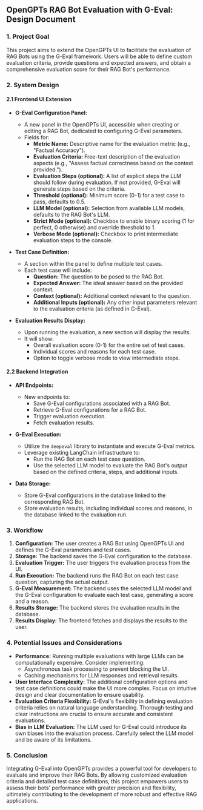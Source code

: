 ## OpenGPTs RAG Bot Evaluation with G-Eval: Design Document

### 1. Project Goal

This project aims to extend the OpenGPTs UI to facilitate the evaluation of RAG Bots using the G-Eval framework. Users will be able to define custom evaluation criteria, provide questions and expected answers, and obtain a comprehensive evaluation score for their RAG Bot's performance.

### 2. System Design

#### 2.1 Frontend UI Extension

- **G-Eval Configuration Panel:**
    - A new panel in the OpenGPTs UI, accessible when creating or editing a RAG Bot, dedicated to configuring G-Eval parameters.
    - Fields for:
        - **Metric Name:** Descriptive name for the evaluation metric (e.g., "Factual Accuracy").
        - **Evaluation Criteria:** Free-text description of the evaluation aspects (e.g., "Assess factual correctness based on the context provided.").
        - **Evaluation Steps (optional):** A list of explicit steps the LLM should follow during evaluation. If not provided, G-Eval will generate steps based on the criteria.
        - **Threshold (optional):** Minimum score (0-1) for a test case to pass, defaults to 0.5.
        - **LLM Model (optional):** Selection from available LLM models, defaults to the RAG Bot's LLM.
        - **Strict Mode (optional):** Checkbox to enable binary scoring (1 for perfect, 0 otherwise) and override threshold to 1.
        - **Verbose Mode (optional):** Checkbox to print intermediate evaluation steps to the console.

- **Test Case Definition:**
    - A section within the panel to define multiple test cases.
    - Each test case will include:
        - **Question:** The question to be posed to the RAG Bot.
        - **Expected Answer:** The ideal answer based on the provided context.
        - **Context (optional):** Additional context relevant to the question.
        - **Additional Inputs (optional):** Any other input parameters relevant to the evaluation criteria (as defined in G-Eval).

- **Evaluation Results Display:**
    - Upon running the evaluation, a new section will display the results.
    - It will show:
        - Overall evaluation score (0-1) for the entire set of test cases.
        - Individual scores and reasons for each test case.
        - Option to toggle verbose mode to view intermediate steps.

#### 2.2 Backend Integration

- **API Endpoints:**
    - New endpoints to:
        - Save G-Eval configurations associated with a RAG Bot.
        - Retrieve G-Eval configurations for a RAG Bot.
        - Trigger evaluation execution.
        - Fetch evaluation results.

- **G-Eval Execution:**
    - Utilize the `deepeval` library to instantiate and execute G-Eval metrics.
    - Leverage existing LangChain infrastructure to:
        - Run the RAG Bot on each test case question.
        - Use the selected LLM model to evaluate the RAG Bot's output based on the defined criteria, steps, and additional inputs.

- **Data Storage:**
    - Store G-Eval configurations in the database linked to the corresponding RAG Bot.
    - Store evaluation results, including individual scores and reasons, in the database linked to the evaluation run.

### 3. Workflow

1. **Configuration:** The user creates a RAG Bot using OpenGPTs UI and defines the G-Eval parameters and test cases.
2. **Storage:** The backend saves the G-Eval configuration to the database.
3. **Evaluation Trigger:** The user triggers the evaluation process from the UI.
4. **Run Execution:** The backend runs the RAG Bot on each test case question, capturing the actual output.
5. **G-Eval Measurement:** The backend uses the selected LLM model and the G-Eval configuration to evaluate each test case, generating a score and a reason.
6. **Results Storage:** The backend stores the evaluation results in the database.
7. **Results Display:** The frontend fetches and displays the results to the user.

### 4. Potential Issues and Considerations

- **Performance:** Running multiple evaluations with large LLMs can be computationally expensive. Consider implementing:
    - Asynchronous task processing to prevent blocking the UI.
    - Caching mechanisms for LLM responses and retrieval results.
- **User Interface Complexity:** The additional configuration options and test case definitions could make the UI more complex. Focus on intuitive design and clear documentation to ensure usability.
- **Evaluation Criteria Flexibility:** G-Eval's flexibility in defining evaluation criteria relies on natural language understanding. Thorough testing and clear instructions are crucial to ensure accurate and consistent evaluations.
- **Bias in LLM Evaluation:** The LLM used for G-Eval could introduce its own biases into the evaluation process. Carefully select the LLM model and be aware of its limitations.

### 5. Conclusion

Integrating G-Eval into OpenGPTs provides a powerful tool for developers to evaluate and improve their RAG Bots. By allowing customized evaluation criteria and detailed test case definitions, this project empowers users to assess their bots' performance with greater precision and flexibility, ultimately contributing to the development of more robust and effective RAG applications.

